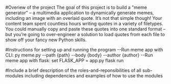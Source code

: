 #Overiew of the project
    The goal of this project is to build a "meme generator" – a multimedia application to dynamically generate memes, including an image with an overlaid quote. It’s not that simple though! Your content team spent countless hours writing quotes in a variety of filetypes. You could manually copy and paste these quotes into one standard format – but you’re going to over-engineer a solution to load quotes from each file to show off your fancy new Python skills.

#Instructions for setting up and running the program
    --Run meme app with CLI: py meme.py --path {path} --body {body} --author {author}
    --Run meme app with flask: 
      set FLASK_APP = app.py
      flask run

#Include a brief description of the roles-and-reponsibilities 
of all sub-modules including dependencies and examples of how to use the modules
